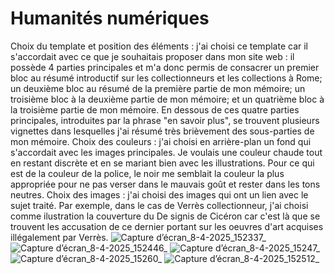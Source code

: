 # Humanités numériques 
Choix du template et position des éléments : j'ai choisi ce template car il s'accordait avec ce que je souhaitais proposer dans mon site web : il possède 4 parties principales et m'a donc permis de consacrer un premier bloc au résumé introductif sur les collectionneurs et les collections à Rome; un deuxième bloc au résumé de la première partie de mon mémoire; un troisième bloc à la deuxième partie de mon mémoire; et un quatrième bloc à la troisième partie de mon mémoire. En dessous de ces quatre parties principales, introduites par la phrase "en savoir plus", se trouvent plusieurs vignettes dans lesquelles j'ai résumé très brièvement des sous-parties de mon mémoire. 
Choix des couleurs : j'ai choisi en arrière-plan un fond qui s'accordait avec les images principales. Je voulais une couleur chaude tout en restant discrète et en se mariant bien avec les illustrations. Pour ce qui est de la couleur de la police, le noir me semblait la couleur la plus appropriée pour ne pas verser dans le mauvais goût et rester dans les tons neutres. 
Choix des images : j'ai choisi des images qui ont un lien avec le sujet traité. Par exemple, dans le cas de Verrès collectionneur, j'ai choisi comme ilustration la couverture du De signis de Cicéron car c'est là que se trouvent les accusation de ce dernier portant sur les oeuvres d'art acquises illégalement par Verrès. 
![Capture d’écran_8-4-2025_152337_](https://github.com/user-attachments/assets/37b051f5-35a1-4217-9016-17941d885ce3)
![Capture d’écran_8-4-2025_152446_](https://github.com/user-attachments/assets/76bfebdf-7e61-4f48-bc9e-ef5440714fed)
![Capture d’écran_8-4-2025_15247_](https://github.com/user-attachments/assets/fde6cbc5-4ea8-4f3a-978f-f60409e7220c)
![Capture d’écran_8-4-2025_15260_](https://github.com/user-attachments/assets/fc2e3736-5627-4320-83e2-37d9f39ad92d)
![Capture d’écran_8-4-2025_152512_](https://github.com/user-attachments/assets/50f8f150-4068-430e-9d0e-5e64a9c1a170)

